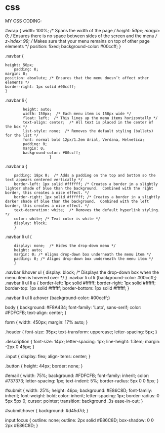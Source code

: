 # css

MY CSS CODING:



#wrap	{
	width: 100%; /* Spans the width of the page */
	height: 50px; 
	margin: 0; /* Ensures there is no space between sides of the screen and the menu */
	z-index: 99; /* Makes sure that your menu remains on top of other page elements */
	position: fixed; 
	background-color: #00ccff;
	}
	
.navbar	{
	
	height: 50px;
        padding: 0;
	margin: 0;
	position: absolute; /* Ensures that the menu doesn’t affect other elements */
	border-right: 1px solid #00ccff; 
	}
	
.navbar li 	{
			
			height: auto;
			width: 150px;  /* Each menu item is 150px wide */
			float: left;  /* This lines up the menu items horizontally */
			text-align: center;  /* All text is placed in the center of the box */
			list-style: none;  /* Removes the default styling (bullets) for the list */
			font: normal bold 12px/1.2em Arial, Verdana, Helvetica;  
			padding: 0;
			margin: 0;
			background-color: #00ccff;
                        }
                        
.navbar a	{							
	
		padding: 18px 0;  /* Adds a padding on the top and bottom so the text appears centered vertically */
		border-left: 1px solid #ffffff; /* Creates a border in a slightly lighter shade of blue than the background.  Combined with the right border, this creates a nice effect. */
		border-right: 1px solid #ffffff; /* Creates a border in a slightly darker shade of blue than the background.  Combined with the left border, this creates a nice effect. */
		text-decoration: white;  /* Removes the default hyperlink styling. */
		color: white; /* Text color is white */
		display: block;
		}
		
.navbar li ul 	{
		
		display: none;  /* Hides the drop-down menu */
		height: auto;									
		margin: 0; /* Aligns drop-down box underneath the menu item */
		padding: 0; /* Aligns drop-down box underneath the menu item */			
		}				

.navbar li:hover ul 	{
                        display: block; /* Displays the drop-down box when the menu item is hovered over */
                        }
.navbar li ul li {background-color: #00ccff;} 
.navbar li ul li a 	{
		border-left: 1px solid #ffffff; 
		border-right: 1px solid #ffffff; 
		border-top: 1px solid #ffffff; 
		border-bottom: 1px solid #ffffff; 
		}
				
.navbar li ul li a:hover	{background-color: #00ccff;}



body {
  background: #F8A434;
  font-family: 'Lato', sans-serif;
  color: #FDFCFB;
  text-align: center;
}


form {
  width: 450px;
  margin: 17% auto;
}


.header {
  font-size: 35px;
  text-transform: uppercase;
  letter-spacing: 5px;
}


.description {
  font-size: 14px;
  letter-spacing: 1px;
  line-height: 1.3em;
  margin: -2px 0 45px;
}


.input {
  display: flex;
  align-items: center;
}


.button {
  height: 44px;
  border: none;
}

  
#email {
  width: 75%;
  background: #FDFCFB;
  font-family: inherit;
  color: #737373;
  letter-spacing: 1px;
  text-indent: 5%;
  border-radius: 5px 0 0 5px;
}


#submit {
  width: 25%;
  height: 46px;
  background: #E86C8D;
  font-family: inherit;
  font-weight: bold;
  color: inherit;
  letter-spacing: 1px;
  border-radius: 0 5px 5px 0;
  cursor: pointer;
  transition: background .3s ease-in-out;
}
  

#submit:hover {
  background: #d45d7d;
}
  

input:focus {
  outline: none;
  outline: 2px solid #E86C8D;
  box-shadow: 0 0 2px #E86C8D;
}

